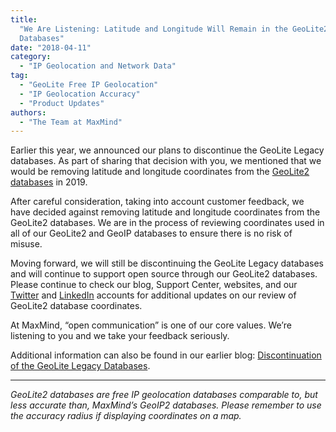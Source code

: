 ```yaml
---
title:
  "We Are Listening: Latitude and Longitude Will Remain in the GeoLite2
  Databases"
date: "2018-04-11"
category:
  - "IP Geolocation and Network Data"
tag:
  - "GeoLite Free IP Geolocation"
  - "IP Geolocation Accuracy"
  - "Product Updates"
authors:
  - "The Team at MaxMind"
---
```


Earlier this year, we announced our plans to discontinue the GeoLite Legacy
databases. As part of sharing that decision with you, we mentioned that we would
be removing latitude and longitude coordinates from the
[GeoLite2 databases](https://dev.maxmind.com/geoip/geoip2/geolite2/) in 2019.

After careful consideration, taking into account customer feedback, we have
decided against removing latitude and longitude coordinates from the GeoLite2
databases. We are in the process of reviewing coordinates used in all of our
GeoLite2 and GeoIP databases to ensure there is no risk of misuse.

Moving forward, we will still be discontinuing the GeoLite Legacy databases and
will continue to support open source through our GeoLite2 databases. Please
continue to check our blog, Support Center, websites, and our
[Twitter](https://twitter.com/maxmind?ref_src=twsrc%5Egoogle%7Ctwcamp%5Eserp%7Ctwgr%5Eauthor)
and [LinkedIn](https://www.linkedin.com/company/maxmind) accounts for additional
updates on our review of GeoLite2 database coordinates.

At MaxMind, “open communication” is one of our core values. We’re listening to
you and we take your feedback seriously.

Additional information can also be found in our earlier blog:
[Discontinuation of the GeoLite Legacy Databases](https://blog.maxmind.com/2018/01/02/discontinuation-of-the-geolite-legacy-databases/).

---

_GeoLite2 databases are free IP geolocation databases comparable to, but less
accurate than, MaxMind’s GeoIP2 databases. Please remember to use the accuracy
radius if displaying coordinates on a map._
